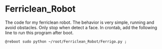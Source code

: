 # Ferriclean_Robot
The code for my ferriclean robot.
The behavior is very simple, running and avoid obstacles. Only stop when detect a face.
In crontab, add the following line to run this program after boot.
```
@reboot sudo python ~/root/Ferriclean_Robot/Ferrigo.py ;
```

